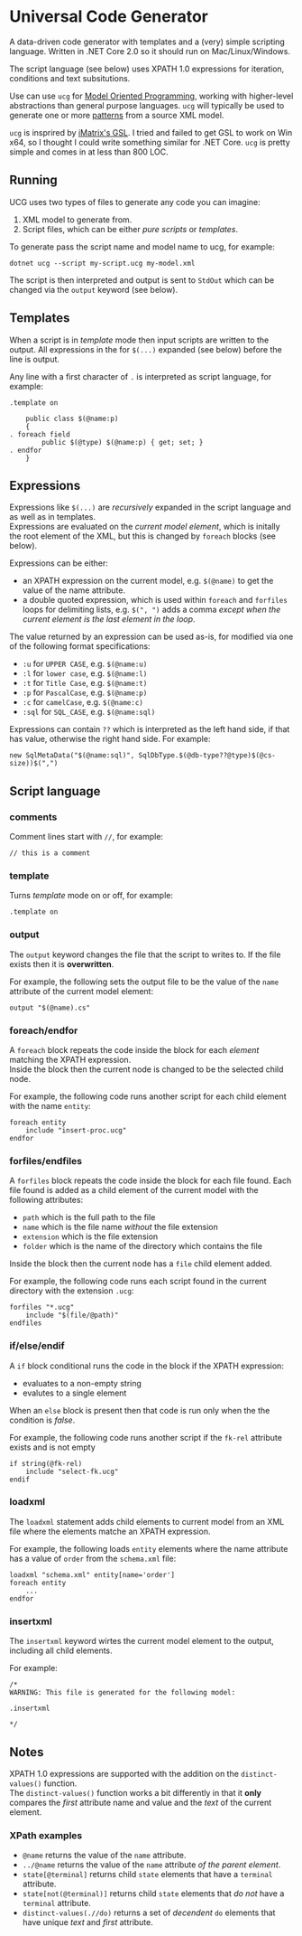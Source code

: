 # Universal Code Generator

A data-driven code generator with templates and a (very) simple scripting language.  Written in .NET Core 2.0 so it should run on Mac/Linux/Windows.

The script language (see below) uses XPATH 1.0 expressions for iteration, conditions and text subsitutions.

Use can use `ucg` for [Model Oriented Programming](https://github.com/imatix/gsl#model-oriented-programming), working with higher-level abstractions than general purpose languages.  `ucg` will typically be used to generate one or more [patterns](https://en.wikipedia.org/wiki/Software_design_pattern) from a source XML model.

`ucg` is insprired by [iMatrix's GSL](https://github.com/imatix/gsl).  I tried and failed to get GSL to work on Win x64, so I thought I could write something similar for .NET Core.  `ucg` is pretty simple and comes in at less than 800 LOC.

## Running

UCG uses two types of files to generate any code you can imagine:

1. XML model to generate from.
2. Script files, which can be either _pure scripts_ or _templates_.

To generate pass the script name and model name to ucg, for example:
```
dotnet ucg --script my-script.ucg my-model.xml
```

The script is then interpreted and output is sent to `StdOut` which can be changed via the `output` keyword (see below).

## Templates

When a script is in _template_ mode then input scripts are written to the output.  All expressions in the for `$(...)` expanded (see below) before the line is output.

Any line with a first character of `.` is interpreted as script language, for example:
```
.template on

	public class $(@name:p)
	{
. foreach field
		public $(@type) $(@name:p) { get; set; }
. endfor
	}
```

## Expressions

Expressions like `$(...)` are _recursively_ expanded in the script language and as well as in templates.  
Expressions are evaluated on the _current model element_, which is initally the root element of the XML, but this is changed by `foreach` blocks (see below).

Expressions can be either:
* an XPATH expression on the current model, e.g. `$(@name)` to get the value of the name attribute.
* a double quoted expression, which is used within `foreach` and `forfiles` loops for delimiting lists, e.g. `$(", ")` adds a comma _except when the current element is the last element in the loop_.

The value returned by an expression can be used as-is, for modified via one of the following format specifications:
* `:u` for `UPPER CASE`, e.g. `$(@name:u)`
* `:l` for `lower case`, e.g. `$(@name:l)`
* `:t` for `Title Case`, e.g. `$(@name:t)`
* `:p` for `PascalCase`, e.g. `$(@name:p)`
* `:c` for `camelCase`, e.g. `$(@name:c)`
* `:sql` for `SQL_CASE`, e.g. `$(@name:sql)`

Expressions can contain `??` which is interpreted as the left hand side, if that has value, otherwise the right hand side.  For example:
```
new SqlMetaData("$(@name:sql)", SqlDbType.$(@db-type??@type)$(@cs-size))$(",")
```

## Script language

### comments

Comment lines start with `//`, for example:
```
// this is a comment
```

### template

Turns _template_ mode on or off, for example:
```
.template on
```

### output

The `output` keyword changes the file that the script to writes to.  If the file exists then it is __overwritten__.

For example, the following sets the output file to be the value of the `name` attribute of the current model element:
```
output "$(@name).cs"
```

### foreach/endfor

A `foreach` block repeats the code inside the block for each _element_ matching the XPATH expression.  
Inside the block then the current node is changed to be the selected child node.

For example, the following code runs another script for each child element with the name `entity`:
```
foreach entity
	include "insert-proc.ucg"
endfor
```

### forfiles/endfiles

A `forfiles` block repeats the code inside the block for each file found. Each file found is added as a child element of the current model with the following attributes:
* `path` which is the full path to the file
* `name` which is the file name _without_ the file extension
* `extension` which is the file extension
* `folder` which is the name of the directory which contains the file

Inside the block then the current node has a `file` child element added.

For example, the following code runs each script found in the current directory with the extension `.ucg`:
```
forfiles "*.ucg"
	include "$(file/@path)"
endfiles
```

### if/else/endif

A `if` block conditional runs the code in the block if the XPATH expression:
* evaluates to a non-empty string
* evalutes to a single element

When an `else` block is present then that code is run only when the the condition is _false_.

For example, the following code runs another script if the `fk-rel` attribute exists and is not empty
```
if string(@fk-rel)
	include "select-fk.ucg"
endif
```

### loadxml

The `loadxml` statement adds child elements to current model from an XML file where the elements matche an XPATH expression.

For example, the following loads `entity` elements where the name attribute has a value of `order` from the `schema.xml` file:
```
loadxml "schema.xml" entity[name='order']
foreach entity
	...
endfor
```

### insertxml

The `insertxml` keyword wirtes the current model element to the output, including all child elements.

For example:
```
/* 
WARNING: This file is generated for the following model:

.insertxml

*/
```

## Notes

XPATH 1.0 expressions are supported with the addition on the `distinct-values()` function.  
The `distinct-values()` function works a bit differently in that it __only__ compares the _first_ attribute name and value and the _text_ of the current element.

### XPath examples

* `@name` returns the value of the `name` attribute.
* `../@name` returns the value of the `name` attribute _of the parent element_.
* `state[@terminal]` returns child `state` elements that have a `terminal` attribute.
* `state[not(@terminal)]` returns child `state` elements that _do not_ have a `terminal` attribute.
* `distinct-values(.//do)` returns a set of _decendent_ `do` elements that have unique _text_ and _first_ attribute.
